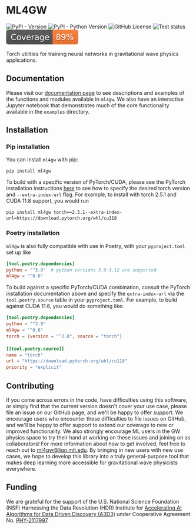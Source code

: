 # ML4GW
![PyPI - Version](https://img.shields.io/pypi/v/ml4gw)
![PyPI - Python Version](https://img.shields.io/pypi/pyversions/ml4gw) 
![GitHub License](https://img.shields.io/github/license/ML4GW/ml4gw)
![Test status](https://github.com/ML4GW/ml4gw/actions/workflows/unit-tests.yaml/badge.svg)
![Coverage badge](https://raw.githubusercontent.com/ML4GW/ml4gw/python-coverage-comment-action-data/badge.svg)

Torch utilities for training neural networks in gravitational wave physics applications.

## Documentation
Please visit our [documentation page](https://ml4gw.github.io/ml4gw/) to see descriptions and examples of the functions and modules available in `ml4gw`.
We also have an interactive Jupyter notebook that demonstrates much of the core functionality available in the `examples` directory.

## Installation
### Pip installation
You can install `ml4gw` with pip:

```console
pip install ml4gw
```

To build with a specific version of PyTorch/CUDA, please see the PyTorch installation instructions [here](https://pytorch.org/get-started/previous-versions/) to see how to specify the desired torch version and `--extra-index-url` flag. For example, to install with torch 2.5.1 and CUDA 11.8 support, you would run

```console
pip install ml4gw torch==2.5.1--extra-index-url=https://download.pytorch.org/whl/cu118
```

### Poetry installation
`ml4gw` is also fully compatible with use in Poetry, with your `pyproject.toml` set up like

```toml
[tool.poetry.dependencies]
python = "^3.9"  # python versions 3.9-3.12 are supported
ml4gw = "^0.6"
```

To build against a specific PyTorch/CUDA combination, consult the PyTorch installation documentation above and specify the `extra-index-url` via the `tool.poetry.source` table in your `pyproject.toml`. For example, to build against CUDA 11.6, you would do something like:

```toml
[tool.poetry.dependencies]
python = "^3.9"
ml4gw = "^0.6"
torch = {version = "^2.0", source = "torch"}

[[tool.poetry.source]]
name = "torch"
url = "https://download.pytorch.org/whl/cu118"
priority = "explicit"
```

## Contributing
If you come across errors in the code, have difficulties using this software, or simply find that the current version doesn't cover your use case, please file an issue on our GitHub page, and we'll be happy to offer support.
We encourage users who encounter these difficulties to file issues on GitHub, and we'll be happy to offer support to extend our coverage to new or improved functionality.
We also strongly encourage ML users in the GW physics space to try their hand at working on these issues and joining on as collaborators!
For more information about how to get involved, feel free to reach out to [ml4gw@ligo.mit.edu](mailto:ml4gw@ligo.mit.edu).
By bringing in new users with new use cases, we hope to develop this library into a truly general-purpose tool that makes deep learning more accessible for gravitational wave physicists everywhere.

## Funding
We are grateful for the support of the U.S. National Science Foundation (NSF) Harnessing the Data Revolution (HDR) Institute for <a href="https://a3d3.ai">Accelerating AI Algorithms for Data Driven Discovery (A3D3)</a> under Cooperative Agreement No. <a href="https://www.nsf.gov/awardsearch/showAward?AWD_ID=2117997">PHY-2117997</a>.
